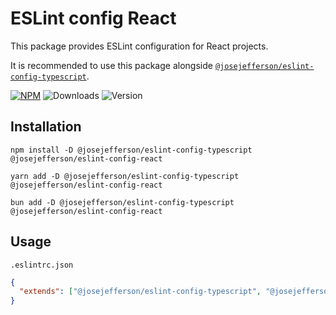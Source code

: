 # ESLint config React

This package provides ESLint configuration for React projects.

It is recommended to use this package alongside [`@josejefferson/eslint-config-typescript`](https://www.npmjs.com/package/@josejefferson/eslint-config-typescript).

[![NPM](https://img.shields.io/badge/NPM-%23CB3837.svg?style=for-the-badge&logo=npm&logoColor=white)](https://www.npmjs.com/package/@josejefferson/eslint-config-react)
![Downloads](https://img.shields.io/npm/dm/@josejefferson/eslint-config-react?style=for-the-badge)
![Version](https://img.shields.io/npm/v/@josejefferson/eslint-config-react?style=for-the-badge&label=Version)

## Installation

```fish
npm install -D @josejefferson/eslint-config-typescript @josejefferson/eslint-config-react

yarn add -D @josejefferson/eslint-config-typescript @josejefferson/eslint-config-react

bun add -D @josejefferson/eslint-config-typescript @josejefferson/eslint-config-react
```

## Usage

`.eslintrc.json`

```json
{
  "extends": ["@josejefferson/eslint-config-typescript", "@josejefferson/eslint-config-react"]
}
```
